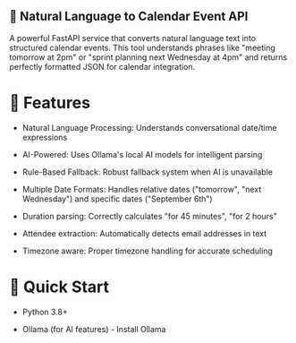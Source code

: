 ## 📅 Natural Language to Calendar Event API
A powerful FastAPI service that converts natural language text into structured calendar events. This tool understands phrases like "meeting tomorrow at 2pm" or "sprint planning next Wednesday at 4pm" and returns perfectly formatted JSON for calendar integration.

# 🌟 Features
- Natural Language Processing: Understands conversational date/time expressions

- AI-Powered: Uses Ollama's local AI models for intelligent parsing

- Rule-Based Fallback: Robust fallback system when AI is unavailable

- Multiple Date Formats: Handles relative dates ("tomorrow", "next Wednesday") and specific dates ("September 6th")

- Duration parsing: Correctly calculates "for 45 minutes", "for 2 hours"

- Attendee extraction: Automatically detects email addresses in text

- Timezone aware: Proper timezone handling for accurate scheduling

# 🚀 Quick Start

- Python 3.8+

- Ollama (for AI features) - Install Ollama

